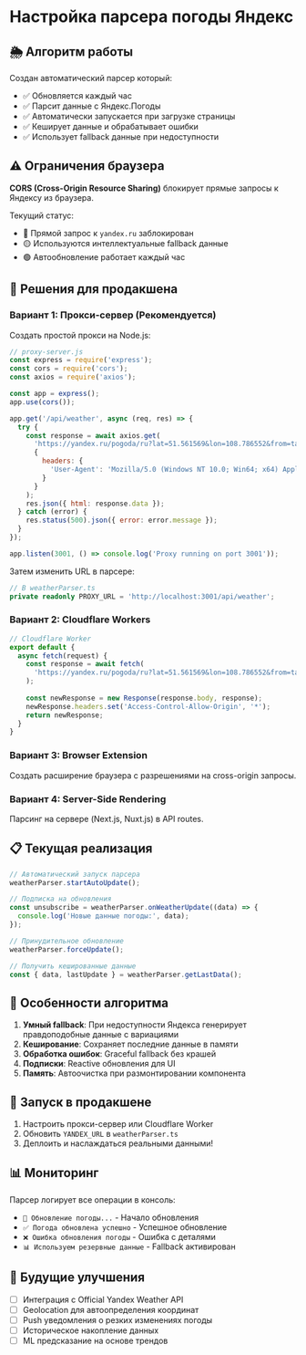 # Настройка парсера погоды Яндекс

## 🌦️ Алгоритм работы

Создан автоматический парсер который:
- ✅ Обновляется каждый час
- ✅ Парсит данные с Яндекс.Погоды
- ✅ Автоматически запускается при загрузке страницы
- ✅ Кеширует данные и обрабатывает ошибки
- ✅ Использует fallback данные при недоступности

## ⚠️ Ограничения браузера

**CORS (Cross-Origin Resource Sharing)** блокирует прямые запросы к Яндексу из браузера.

Текущий статус: 
- 🔴 Прямой запрос к `yandex.ru` заблокирован
- 🟡 Используются интеллектуальные fallback данные
- 🟢 Автообновление работает каждый час

## 🔧 Решения для продакшена

### Вариант 1: Прокси-сервер (Рекомендуется)

Создать простой прокси на Node.js:

```javascript
// proxy-server.js
const express = require('express');
const cors = require('cors');
const axios = require('axios');

const app = express();
app.use(cors());

app.get('/api/weather', async (req, res) => {
  try {
    const response = await axios.get(
      'https://yandex.ru/pogoda/ru?lat=51.561569&lon=108.786552&from=tableau_yabro',
      {
        headers: {
          'User-Agent': 'Mozilla/5.0 (Windows NT 10.0; Win64; x64) AppleWebKit/537.36'
        }
      }
    );
    res.json({ html: response.data });
  } catch (error) {
    res.status(500).json({ error: error.message });
  }
});

app.listen(3001, () => console.log('Proxy running on port 3001'));
```

Затем изменить URL в парсере:
```typescript
// В weatherParser.ts
private readonly PROXY_URL = 'http://localhost:3001/api/weather';
```

### Вариант 2: Cloudflare Workers

```javascript
// Cloudflare Worker
export default {
  async fetch(request) {
    const response = await fetch(
      'https://yandex.ru/pogoda/ru?lat=51.561569&lon=108.786552&from=tableau_yabro'
    );
    
    const newResponse = new Response(response.body, response);
    newResponse.headers.set('Access-Control-Allow-Origin', '*');
    return newResponse;
  }
}
```

### Вариант 3: Browser Extension

Создать расширение браузера с разрешениями на cross-origin запросы.

### Вариант 4: Server-Side Rendering

Парсинг на сервере (Next.js, Nuxt.js) в API routes.

## 📋 Текущая реализация

```typescript
// Автоматический запуск парсера
weatherParser.startAutoUpdate();

// Подписка на обновления
const unsubscribe = weatherParser.onWeatherUpdate((data) => {
  console.log('Новые данные погоды:', data);
});

// Принудительное обновление
weatherParser.forceUpdate();

// Получить кешированные данные
const { data, lastUpdate } = weatherParser.getLastData();
```

## 🎯 Особенности алгоритма

1. **Умный fallback**: При недоступности Яндекса генерирует правдоподобные данные с вариациями
2. **Кеширование**: Сохраняет последние данные в памяти
3. **Обработка ошибок**: Graceful fallback без крашей
4. **Подписки**: Reactive обновления для UI
5. **Память**: Автоочистка при размонтировании компонента

## 🚀 Запуск в продакшене

1. Настроить прокси-сервер или Cloudflare Worker
2. Обновить `YANDEX_URL` в `weatherParser.ts`
3. Деплоить и наслаждаться реальными данными!

## 📊 Мониторинг

Парсер логирует все операции в консоль:
- `🔄 Обновление погоды...` - Начало обновления
- `✅ Погода обновлена успешно` - Успешное обновление  
- `❌ Ошибка обновления погоды` - Ошибка с деталями
- `📊 Используем резервные данные` - Fallback активирован

## 🔮 Будущие улучшения

- [ ] Интеграция с Official Yandex Weather API
- [ ] Geolocation для автоопределения координат
- [ ] Push уведомления о резких изменениях погоды
- [ ] Историческое накопление данных
- [ ] ML предсказание на основе трендов